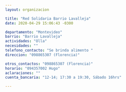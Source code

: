 ```yaml
---
layout: organizacion

title: "Red Solidaria Barrio Lavalleja"
date: 2020-04-29 15:06:43 -0300

departamento: "Montevideo"
barrio: "Barrio Lavalleja"
actividades: "Olla"
necesidades: ""
telefono_contacto: "Se brinda alimento "
direccion: "098865307 (Florencia)"

otros_contactos: "098865307 (Florencia)"
horario: "094357002 Hugo"
aclaraciones: ""
cuenta_bancaria: "12-14; 17:30 a 19:30, Sábado 16hrs"

---
```

